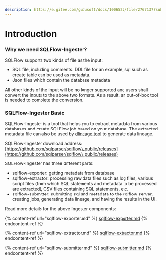 ```yaml
---
description: https://e.gitee.com/gudusoft/docs/1006527/file/2767137?sub_id=5738180
---
```


# Introduction

### Why we need SQLFlow-Ingester?

SQLFlow supports two kinds of file as the input:

* SQL file, including comments. DDL file for an example, sql such as create table can be used as metadata.
* Json files which contain the database metadata

All other kinds of the input will be no longer supported and users shall convert the inputs to the above two formats. As a result, an out-of-box tool is needed to complete the conversion.

### SQLFlow-Ingester Basic

SQLFlow-Ingester is a tool that helps you to extract metadata from various databases and create SQLFlow job based on your database. The extracted metadata file can also be used by [dlineage tool](../../1.-introduction/java-library/) to generate data lineage.

SQLFlow-Ingester download address: [https://github.com/sqlparser/sqlflow\_public/releases](https://github.com/sqlparser/sqlflow\_public/releases)

SQLFlow-Ingester has three different parts:

* sqlflow-exporter: getting metadata from database
* sqlflow-extractor: processing raw data files such as log files, various script files (from which SQL statements and metadata to be processed are extracted), CSV files containing SQL statements, etc.
* sqlflow-submitter: submitting sql and metadata to the sqlflow server, creating jobs, generating data lineage, and having the results in the UI.

Read more details for the above Ingester components:

{% content-ref url="sqlflow-exporter.md" %}
[sqlflow-exporter.md](sqlflow-exporter.md)
{% endcontent-ref %}

{% content-ref url="sqlflow-extractor.md" %}
[sqlflow-extractor.md](sqlflow-extractor.md)
{% endcontent-ref %}

{% content-ref url="sqlflow-submitter.md" %}
[sqlflow-submitter.md](sqlflow-submitter.md)
{% endcontent-ref %}
